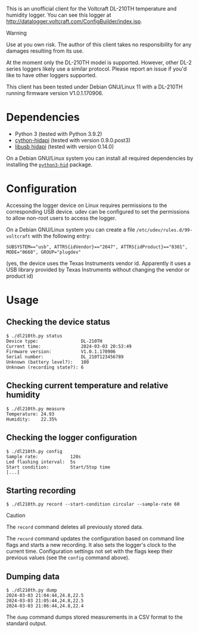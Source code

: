 This is an unofficial client for the Voltcraft DL-210TH temperature
and humidity logger. You can see this logger at
http://datalogger.voltcraft.com/ConfigBuilder/index.jsp.

> [!WARNING]
> Use at you own risk. The author of this client takes no responsibility
> for any damages resulting from its use.

At the moment only the DL-210TH model is supported. However, other
DL-2 series loggers likely use a similar protocol. Please report an
issue if you'd like to have other loggers supported.

This client has been tested under Debian GNU/Linux 11 with a DL-210TH
running firmware version V1.0.1.170906.

# Dependencies

* Python 3 (tested with Python 3.9.2)
* [cython-hidapi](https://github.com/trezor/cython-hidapi)
  (tested with version 0.9.0.post3)
* [libusb hidapi](https://github.com/libusb/hidapi) (tested with version 0.14.0)

On a Debian GNU/Linux system you can install all required dependencies
by installing the
[`python3-hid`](https://packages.debian.org/bookworm/python3-hid)
package.

# Configuration

Accessing the logger device on Linux requires permissions to the corresponding
USB device. udev can be configured to set the permissions to allow non-root
users to access the logger.

On a Debian GNU/Linux system you can create a file
`/etc/udev/rules.d/99-voltcraft` with the following entry:
```
SUBSYSTEM=="usb", ATTRS{idVendor}=="2047", ATTRS{idProduct}=="0301", MODE="0660", GROUP="plugdev"
```
(yes, the device uses the Texas Instruments vendor id. Apparently it
uses a USB library provided by Texas Instruments without changing the
vendor or product id)

# Usage

## Checking the device status

```
$ ./dl210th.py status
Device type:                DL-210TH        
Current time:               2024-03-03 20:53:49
Firmware version:           V1.0.1.170906   
Serial number:              DL_210T123456789
Unknown (battery level?):   100
Unknown (recording state?): 6
```

## Checking current temperature and relative humidity

```
$ ./dl210th.py measure
Temperature: 24.93
Humidity:    22.35%
```

## Checking the logger configuration

```
$ ./dl210th.py config
Sample rate:            120s
Led flashing interval:  5s
Start condition:        Start/Stop time
[...]
```

## Starting recording

```
$ ./dl210th.py record --start-condition circular --sample-rate 60
```

> [!CAUTION]
> The `record` command deletes all previously stored data.

The `record` command updates the configuration based on command line
flags and starts a new recording. It also sets the logger's clock to
the current time. Configuration settings not set with the flags keep
their previous values (see the `config` command above).

## Dumping data

```
$ ./dl210th.py dump
2024-03-03 21:04:44,24.8,22.5
2024-03-03 21:05:44,24.8,22.5
2024-03-03 21:06:44,24.8,22.4
```

The `dump` command dumps stored measurements in a CSV format to the standard
output.
